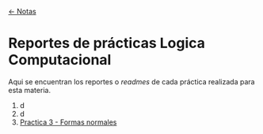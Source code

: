 [<- Notas](../LogicaComputacional.md)

# Reportes de prácticas Logica Computacional

Aqui se encuentran los reportes o *readmes* de cada práctica realizada para esta materia.

1. d
2. d
3. [Practica 3 - Formas normales](practica3.md)

